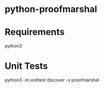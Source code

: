 python-proofmarshal
===================

Requirements
============

python3


Unit Tests
==========

python3 -m unittest discover -s proofmarshal

